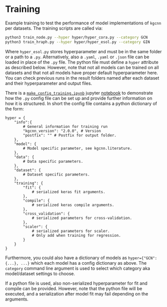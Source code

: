 # Training

Example training to test the performance of model implementations of ``kgcnn`` per datasets. 
The training scripts are called via:

```bash
python3 train_node.py --hyper hyper/hyper_cora.py --category GCN
python3 train_hraph.py --hyper hyper/hyper_esol.py --category GIN
```

Where `hyper_esol.py` stores hyperparameter and must be in the same folder or a path to a `.py`. 
Alternatively, also a `.yaml`, `.yaml` or `.json` file can be loaded in place of the `.py` file. 
The python file must define a `hyper` attribute as described below.
However, note that not all models can be trained on all datasets and that not all models have proper default hyperparameter here.
You can check previous runs in the result folders named after each dataset and their hyperparameter and output files.

There is a [``make_config_training.ipynb``](/notebooks/tutorial_config_training.ipynb) jupyter [notebook](/notebooks) to demonstrate how the `.py` config file can be set up and provide further information
on how it is structured. In short the config file contains a python dictionary of the form:

```python3
hyper = {
    "info":{ 
        # General information for training run
        "kgcnn_version": "2.0.0", # Version 
        "postfix": "" # Postfix for output folder.
    },
    "model": { 
        # Model specific parameter, see kgcnn.literature.
    },
    "data": { 
        # Data specific parameters.
    },
    "dataset": { 
        # Dataset specific parameters.
    },
    "training": {
        "fit": { 
            # serialized keras fit arguments.
        },
        "compile": { 
            # serialized keras compile arguments.
        },
        "cross_validation": {
            # serialized parameters for cross-validation.  
        },
        "scaler": {
            # serialized parameters for scaler.
            # Only add when training for regression.
        }
    }
}
```

Furthermore, you could also have a dictionary of models as ``hyper={"GCN": {...}, ...}`` which each model has a config dictionary as above.
The ``category`` command line argument is used to select which category aka model/dataset settings to choose.

If a python file is used, also non-serialized hyperparameter for fit and compile can be provided. 
However, note that the python file will be executed, and a serialization after model fit may fail depending on the arguments.